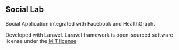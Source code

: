 ## Social Lab

Social Application integrated with Facebook and HealthGraph.


Developed with Laravel. Laravel framework is open-sourced software license under the [MIT license](http://opensource.org/licenses/MIT)